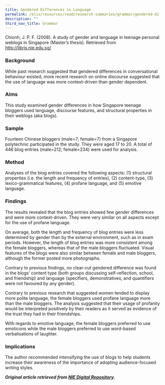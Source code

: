 ```yaml
---
title: Gendered Differences in Language
permalink: /elis/resources/read/research-summaries/grammar/gendered-differences-in-language/
description: ""
third_nav_title: Grammar
---
```

Chionh, J. P. F. (2008). A study of gender and language in teenage personal weblogs in Singapore (Master’s thesis). Retrieved from http://libris.nie.edu.sg/

### Background

While past research suggested that gendered differences in conversational behaviour existed, more recent research on online discourse suggested that the use of language was more context-driven than gender dependent.

### Aims

This study examined gender differences in how Singapore teenage bloggers used language, discourse features, and structural properties in their weblogs (aka blogs).

### Sample

Fourteen Chinese bloggers (male=7; female=7) from a Singapore polytechnic participated in the study. They were aged 17 to 20. A total of 446 blog entries (male=212; female=234) were used for analysis.

### Method

Analyses of the blog entries covered the following aspects: (1) structural properties (i.e. the length and frequency of entries), (2) content-type, (3) lexico-grammatical features, (4) profane language, and (5) emotive language.

### Findings

The results revealed that the blog entries showed few gender differences and were more context-driven. They were very similar on all aspects except for the use of profane language.

On average, both the length and frequency of blog entries were less determined by gender than by the external environment, such as in exam periods. However, the length of blog entries was more consistent among the female bloggers, whereas that of the male bloggers fluctuated. Visual features of the blogs were also similar between female and male bloggers, although the former posted more photographs.

Contrary to previous findings, no clear-cut gendered difference was found in the blogs’ content type (both groups discussing self-reflection, school, and friendship) and language (specifiers, demonstratives, and quantifiers were not favoured by any gender).

Contrary to previous research that suggested women tended to display more polite language, the female bloggers used profane language more than the male bloggers. The analysis suggested that their usage of profanity would be interpreted positively by their readers as it served as evidence of the trust they had in their friendships.

With regards to emotive language, the female bloggers preferred to use emoticons while the male bloggers preferred to use word-based verbalisations of laughter.

### Implications

The author recommended intensifying the use of blogs to help students increase their awareness of the importance of adopting audience-focused writing styles.



**_Original article retrieved from [NIE Digital Repository](https://repository.nie.edu.sg/)._**